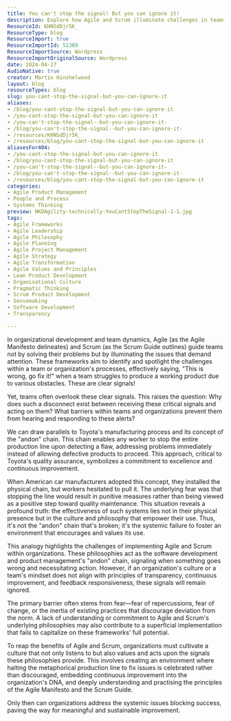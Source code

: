```yaml
---
title: You can't stop the signal! But you can ignore it!
description: Explore how Agile and Scrum illuminate challenges in teams and organizations, fostering a culture of continuous improvement and responsiveness to critical signals.
ResourceId: KHNSdDjr5K_
ResourceType: blog
ResourceImport: true
ResourceImportId: 51389
ResourceImportSource: Wordpress
ResourceImportOriginalSource: Wordpress
date: 2024-04-17
AudioNative: true
creator: Martin Hinshelwood
layout: blog
resourceTypes: blog
slug: you-cant-stop-the-signal-but-you-can-ignore-it
aliases:
- /blog/you-cant-stop-the-signal-but-you-can-ignore-it
- /you-cant-stop-the-signal-but-you-can-ignore-it
- /you-can't-stop-the-signal--but-you-can-ignore-it-
- /blog/you-can't-stop-the-signal--but-you-can-ignore-it-
- /resources/KHNSdDjr5K_
- /resources/blog/you-cant-stop-the-signal-but-you-can-ignore-it
aliasesFor404:
- /you-cant-stop-the-signal-but-you-can-ignore-it
- /blog/you-cant-stop-the-signal-but-you-can-ignore-it
- /you-can't-stop-the-signal--but-you-can-ignore-it-
- /blog/you-can't-stop-the-signal--but-you-can-ignore-it-
- /resources/blog/you-cant-stop-the-signal-but-you-can-ignore-it
categories:
- Agile Product Management
- People and Process
- Systems Thinking
preview: NKDAgility-technically-YouCantStopTheSignal-1-1.jpg
tags:
- Agile Frameworks
- Agile Leadership
- Agile Philosophy
- Agile Planning
- Agile Project Management
- Agile Strategy
- Agile Transformation
- Agile Values and Principles
- Lean Product Development
- Organisational Culture
- Pragmatic Thinking
- Scrum Product Development
- Sensemaking
- Software Development
- Transparency

---
```

In organizational development and team dynamics, Agile (as the Agile Manifesto delineates) and Scrum (as the Scrum Guide outlines) guide teams not by solving their problems but by illuminating the issues that demand attention. These frameworks aim to identify and spotlight the challenges within a team or organization's processes, effectively saying, "This is wrong, go fix it!" when a team struggles to produce a working product due to various obstacles. These are clear signals!

Yet, teams often overlook these clear signals. This raises the question: Why does such a disconnect exist between receiving these critical signals and acting on them? What barriers within teams and organizations prevent them from hearing and responding to these alerts?

We can draw parallels to Toyota's manufacturing process and its concept of the "andon" chain. This chain enables any worker to stop the entire production line upon detecting a flaw, addressing problems immediately instead of allowing defective products to proceed. This approach, critical to Toyota's quality assurance, symbolizes a commitment to excellence and continuous improvement.

When American car manufacturers adopted this concept, they installed the physical chain, but workers hesitated to pull it. The underlying fear was that stopping the line would result in punitive measures rather than being viewed as a positive step toward quality maintenance. This situation reveals a profound truth: the effectiveness of such systems lies not in their physical presence but in the culture and philosophy that empower their use. Thus, it's not the "andon" chain that's broken; it's the systemic failure to foster an environment that encourages and values its use.

This analogy highlights the challenges of implementing Agile and Scrum within organizations. These philosophies act as the software development and product management's "andon" chain, signaling when something goes wrong and necessitating action. However, if an organization's culture or a team's mindset does not align with principles of transparency, continuous improvement, and feedback responsiveness, these signals will remain ignored.

The primary barrier often stems from fear—fear of repercussions, fear of change, or the inertia of existing practices that discourage deviation from the norm. A lack of understanding or commitment to Agile and Scrum's underlying philosophies may also contribute to a superficial implementation that fails to capitalize on these frameworks' full potential.

To reap the benefits of Agile and Scrum, organizations must cultivate a culture that not only listens to but also values and acts upon the signals these philosophies provide. This involves creating an environment where halting the metaphorical production line to fix issues is celebrated rather than discouraged, embedding continuous improvement into the organization's DNA, and deeply understanding and practising the principles of the Agile Manifesto and the Scrum Guide.

Only then can organizations address the systemic issues blocking success, paving the way for meaningful and sustainable improvement.
